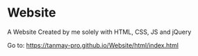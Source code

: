 # Website
A Website Created by me solely with HTML, CSS, JS and jQuery

Go to: https://tanmay-pro.github.io/Website/html/index.html
